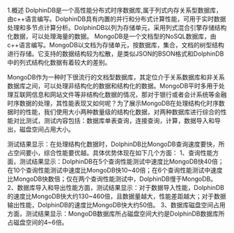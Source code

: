
1.概述
DolphinDB是一个高性能分布式时序数据库,属于列式内存关系型数据库，由c++语言编写。DolphinDB具有内置的并行和分布式计算性能，可用于实时数据处理和多节点计算分析。DolphinDB以列为存储单元，采用列式混合引擎存储结构化数据，可以处理海量的数据。
MongoDB是一个文档型的NoSQL数据库，由c++语言编写。MongoDB以文档为存储单元，按数据库，集合，文档的树型结构进行存储。它支持的数据结构较为松散，是类似JSON的BSON格式和DolphinDB中的列式结构化数据有着较大的差别。

MongoDB作为一种时下很流行的文档型数据库，其定位介于关系数据库和非关系数据库之间，可以处理非结构化的数据和结构化的数据。MongoDB平时多用于处理互联网信息和网站文件等非结构化数据的情况，那对于银行或者会计系统等金融时序数据的处理，其性能表现又如何呢？为了展示MongoDB在处理结构化时序数据时的性能，我们使用大小两种数量级的结构化数据，对两种数据库进行综合的性能对比测试，测试内容包括：数据库单表查询，连接查询，计算，数据导入和导出，磁盘空间占用大小。

测试结果显示：在处理结构化数据时，DolphinDB比MongoDB查询速度要快，所占空间要小，综合性能要优越。具体优势体现在如下几个方面：
1、查询性能方面，测试结果显示：DolphinDB在5个查询性能测试中速度比MongoDB快40倍；在10个查询性能测试中速度比MongoDB快10~40倍；在6个查询性能测试中速度比MongoDB快数倍；仅在两个查询性能测试中，DolphinDB慢于MongoDB。
2、数据库导入和导出性能方面，测试结果显示：对于数据导入性能，DolphinDB的速度比MongoDB快大约130~460倍，且数据量越大，性能差距越大；对于数据输出性能，DolphinDB的速度比MongoDB快大约50倍。
3、数据库磁盘空间占用方面，测试结果显示：MongoDB数据库所占磁盘空间大约是DolphinDB数据库所占磁盘空间的4~6倍。
